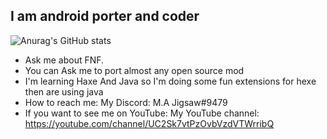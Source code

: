 ## I am android porter and coder

![Anurag's GitHub stats](https://github-readme-stats.vercel.app/api?username=jigsaw-4277821&show_icons=true&theme=radical)

- Ask me about FNF.
- You can Ask me to port almost any open source mod
- I'm learning Haxe And Java so I'm doing some fun extensions for hexe then are using java
- How to reach me: My Discord: M.A Jigsaw#9479
- If you want to see me on YouTube: My YouTube channel: https://youtube.com/channel/UC2Sk7vtPzOvbVzdVTWrribQ
